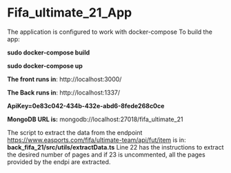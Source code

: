 # Fifa_ultimate_21_App

The application is configured to work with docker-compose
To build the app:

**sudo docker-compose build**

**sudo docker-compose up**

**The front runs in**:
http://localhost:3000/

**The Back runs in**:
http://localhost:1337/

**ApiKey=0e83c042-434b-432e-abd6-8fede268c0ce**

**MongoDB URL is:**
mongodb://localhost:27018/fifa_ultimate_21

The script to extract the data from the endpoint https://www.easports.com/fifa/ultimate-team/api/fut/item is in:
**back_fifa_21/src/utils/extractData.ts** Line 22 has the instructions to extract the desired number of pages and if 23 is uncommented, all the pages provided by the endpi are extracted.

